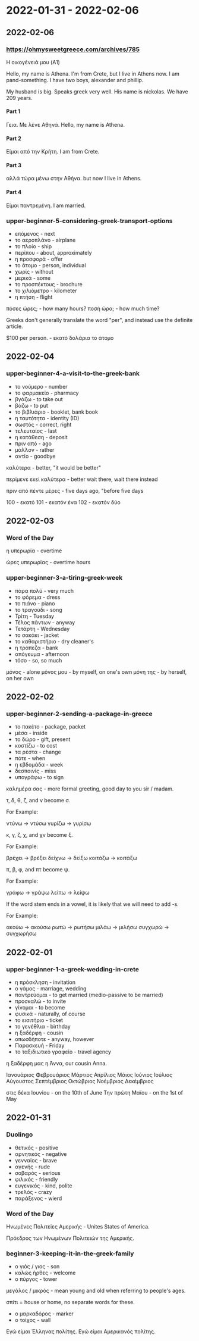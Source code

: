 # 2022-01-31 - 2022-02-06

## 2022-02-06

### https://ohmysweetgreece.com/archives/785
Η οικογένειά μου (A1)

Hello, my name is Athena.
I'm from Crete, but I live in Athens now.
I am pand-something.
I have two boys, alexander and phillip.

My husband is big.
Speaks greek very well.
His name is nickolas.
We have 209 years.

#### Part 1
Γεια. Με λένε Αθηνά.
Hello, my name is Athena.

#### Part 2
Είμαι από την Κρήτη.
I am from Crete.

#### Part 3
αλλά τώρα μένω στην Αθήνα.
but now I live in Athens.

#### Part 4
Είμαι παντρεμένη.
I am married.

### upper-beginner-5-considering-greek-transport-options

* επόμενος - next
* το αεροπλάνο - airplane
* το πλοίο - ship
* περίπου - about, approximately
* η προσφορά - offer
* το άτομο - person, individual
* χωρίς - without
* μερικά - some
* το προσπέκτους - brochure
* το χιλιόμετρο - kilometer
* η πτήση - flight

πόσες ώρες; - how many hours?
ποσή ώρα; - how much time?

Greeks don't generally translate the word "per", and instead use the definite article.

$100 per person. - εκατό δολάρια το άτομο

## 2022-02-04

### upper-beginner-4-a-visit-to-the-greek-bank

* το νούμερο - number
* το φαρμακείο - pharmacy
* βγάζω - to take out
* βάζω - to put
* το βιβλιάριο - booklet,  bank book
* η ταυτότητα - identity (ID)
* σωστός - correct, right
* τελευταίος - last
* η κατάθεση - deposit
* πριν από - ago
* μάλλον - rather
* αντίο - goodbye

καλύτερα - better, "it would be better"

περίμενε εκεί καλύτερα - better wait there, wait there instead

πριν από πέντε μέρες - five days ago, "before five days

100 - εκατό
101 - εκατόν ένα
102 - εκατόν δύο

## 2022-02-03

### Word of the Day

η υπερωρία - overtime

ώρες υπερωρίας - overtime hours

### upper-beginner-3-a-tiring-greek-week

* πάρα πολύ - very much
* το φόρεμα - dress
* το πιάνο - piano
* το τραγούδι - song
* Τρίτη - Tuesday
* Τέλος πάντων - anyway
* Τετάρτη - Wednesday
* το σακάκι - jacket
* το καθαριστήριο - dry cleaner's
* η τράπεζα - bank
* απόγευμα - afternoon
* τόσο - so, so much

μόνος - alone
μόνος μου - by myself, on one's own
μόνη της - by herself, on her own

## 2022-02-02

### upper-beginner-2-sending-a-package-in-greece

* το πακέτο - package, packet
* μέσα - inside
* το δώρο - gift, present
* κοστίζω - to cost
* τα ρέστα - change
* πότε - when
* η εβδομάδα - week
* δεσποινίς - miss
* υπογράφω - to sign

καλημέρα σας - more formal greeting, good day to you sir / madam.

τ, δ, θ, ζ, and ν become σ.

For Example:

ντύνω -> ντύσω
γυρίζω -> γυρίσω

κ, γ, ζ, χ, and χν become ξ.

For Example:

βρέχει -> βρέξει
δείχνω -> δείξω
κοιτάζω -> κοιτάξω

π, β, φ, and πτ become ψ.

For Example:

γράφω -> γράψω
λείπω -> λείψω

If the word stem ends in a vowel, it is likely that we will need to add -s.

For Example:

ακούω -> ακούσω
ρωτώ -> ρωτήσω
μιλάω -> μιλήσω
συγχωρώ -> συγχωρήσω

## 2022-02-01

### upper-beginner-1-a-greek-wedding-in-crete

* η πρόσκληση - invitation
* ο γάμος - marriage, wedding
* παντρεύομαι - to get married (medio-passive to be married)
* προσκαλώ - to invite
* γίνομαι - to become
* φυσικά - naturally, of course
* το εισιτήριο - ticket
* το γενέθλια - birthday
* η ξαδέρφη - cousin
* οπωσδήποτε - anyway, however
* Παρασκευή - Friday
* το ταξιδιωτικό γραφείο - travel agency

η ξαδέρφη μας η Άννα, our cousin Anna.

Ιανουάριος
Φεβρουάριος
Μάρτιος
Απρίλιος
Μάιος
Ιούνιος
Ιούλιος
Αύγουστος
Σεπτέμβριος
Οκτώβριος
Νοέμβριος
Δεκέμβριος

στις δέκα Ιουνίου - on the 10th of June
Την πρώτη Μαϊου - on the 1st of May

## 2022-01-31

### Duolingo

* θετικός - positive
* αρνητικός - negative
* γενναίος - brave
* αγενής - rude
* σοβαρός - serious
* φιλικός - friendly
* ευγενικός - kind, polite
* τρελός - crazy
* παράξενος - wierd

### Word of the Day

Ηνωμένες Πολιτείες Αμερικής - Unites States of America.

Πρόεδρος των Ηνωμένων Πολιτειών της Αμερικής.


### beginner-3-keeping-it-in-the-greek-family

* ο γιός / γιος - son
* καλώς ήρθες - welcome
* ο πύργος - tower

μεγάλος / μικρός - mean young and old when referring to people's ages.

σπίτι = house or home, no separate words for these.

* ο μαρκαδόρος - marker
* ο τοίχος - wall

Εγώ είμαι Έλληνας πολίτης.
Εγώ είμαι Αμερικανός πολίτης.
